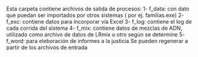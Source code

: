Esta carpeta contiene archivos de salida de procesos:
1- f_data: con dato que puedan ser importados  por otros sistemas ( por ej. familias.exe)
2- f_exc: contiene datos para incorporar vía Excel
3- f_log: contiene el log de cada corrida del sistema
4- f_mix: contiene datos de mezclas de ADN, utilizado como archivo de datos de LRmix u otro según se determine
5- f_word: para eleboración de informes a la justicia
Se pueden regenerar a partir de los archivos de entrada